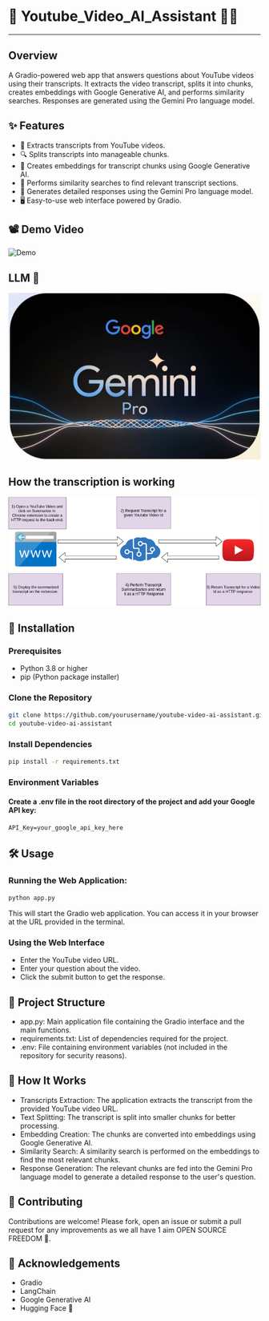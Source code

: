 # 🎥 Youtube_Video_AI_Assistant 🤖🤳
---
## Overview
A Gradio-powered web app that answers questions about YouTube videos using their transcripts. It extracts the video transcript, splits it into chunks, creates embeddings with Google Generative AI, and performs similarity searches. Responses are generated using the Gemini Pro language model.

## ✨ Features

- 📄 Extracts transcripts from YouTube videos.
- 🔍 Splits transcripts into manageable chunks.
- 🤖 Creates embeddings for transcript chunks using Google Generative AI.
- 🔗 Performs similarity searches to find relevant transcript sections.
- 📝 Generates detailed responses using the Gemini Pro language model.
- 🖥️ Easy-to-use web interface powered by Gradio.

## 📽️ Demo Video

![Demo](Demo1.gif)

## LLM 🤖
<p align="center">
<img src="api.jpg" />
</p>

## How the transcription is working
<p align="center">
<img src="transcription.png" />
</p>

## 🚀 Installation

### Prerequisites

- Python 3.8 or higher
- pip (Python package installer)

### Clone the Repository

```bash
git clone https://github.com/yourusername/youtube-video-ai-assistant.git
cd youtube-video-ai-assistant
```

### Install Dependencies
```bash
pip install -r requirements.txt
```

### Environment Variables
#### Create a .env file in the root directory of the project and add your Google API key:
```env
API_Key=your_google_api_key_here
```

## 🛠️ Usage
### Running the Web Application:
```bash
python app.py
```
This will start the Gradio web application. You can access it in your browser at the URL provided in the terminal.
### Using the Web Interface
- Enter the YouTube video URL.
- Enter your question about the video.
- Click the submit button to get the response.

## 📂 Project Structure
- app.py: Main application file containing the Gradio interface and the main functions.
- requirements.txt: List of dependencies required for the project.
- .env: File containing environment variables (not included in the repository for security reasons).

## 🧠 How It Works
- Transcripts Extraction: The application extracts the transcript from the provided YouTube video URL.
- Text Splitting: The transcript is split into smaller chunks for better processing.
- Embedding Creation: The chunks are converted into embeddings using Google Generative AI.
- Similarity Search: A similarity search is performed on the embeddings to find the most relevant chunks.
- Response Generation: The relevant chunks are fed into the Gemini Pro language model to generate a detailed response to the user's question.

## 🤝 Contributing
Contributions are welcome! Please fork, open an issue or submit a pull request for any improvements as we all have 1 aim OPEN SOURCE FREEDOM 💫.

## 🙏 Acknowledgements
- Gradio
- LangChain
- Google Generative AI
- Hugging Face 🤗
